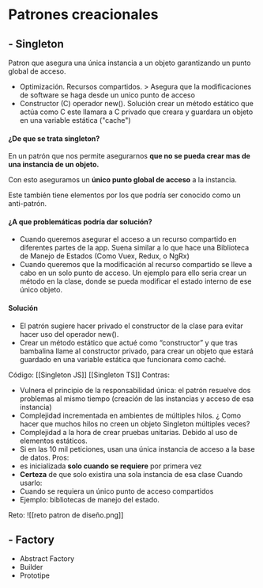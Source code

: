 # Patrones creacionales
## - Singleton
Patron que asegura una única instancia a un objeto garantizando un punto global de acceso.

- Optimización. Recursos compartidos. > Asegura que la modificaciones de software se haga desde un unico punto de acceso
- Constructor (C) operador new(). Solución crear un método estático que actúa como C este llamara a C privado que creara y guardara un objeto en una variable estática ("cache")
#### **¿De que se trata singleton?**

En un patrón que nos permite asegurarnos **que no se pueda crear mas de una instancia de un objeto.**

Con esto aseguramos un **único punto global de acceso** a la instancia.

Este también tiene elementos por los que podría ser conocido como un anti-patrón.

#### **¿A que problemáticas podría dar solución?**

- Cuando queremos asegurar el acceso a un recurso compartido en diferentes partes de la app.
    Suena similar a lo que hace una Biblioteca de Manejo de Estados (Como Vuex, Redux, o NgRx)
- Cuando queremos que la modificación al recurso compartido se lleve a cabo en un solo punto de acceso.
    Un ejemplo para ello seria crear un método en la clase, donde se pueda modificar el estado interno de ese único objeto.
    

#### **Solución**
- El patrón sugiere hacer privado el constructor de la clase para evitar hacer uso del operador new().
- Crear un método estático que actué como “constructor” y que tras bambalina llame al constructor privado, para crear un objeto que estará guardado en una variable estática que funcionara como caché.


Código:
[[Singleton JS]]
[[Singleton TS]]
Contras:
- Vulnera el principio de la responsabilidad única: el patrón resuelve dos problemas al mismo tiempo (creación de las instancias y acceso de esa instancia)
- Complejidad incrementada en ambientes de múltiples hilos. ¿ Como hacer que muchos hilos no creen un objeto Singleton múltiples veces?
- Complejidad a la hora de crear pruebas unitarias. Debido al uso de elementos estáticos.
- Si en las 10 mil peticiones, usan una única instancia de acceso a la base de datos.
Pros:
- es inicializada **solo cuando se requiere** por primera vez
- **Certeza** de que solo existira una sola instancia de esa clase
Cuando usarlo:
- Cuando se requiera un único punto de acceso compartidos
- Ejemplo: bibliotecas de manejo del estado.

Reto:
![[reto patron de diseño.png]]

## - Factory
- Abstract Factory
- Builder
- Prototipe

